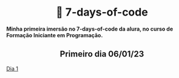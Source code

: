 **<h1 align=center> :ledger: 7-days-of-code</h1>**

**Minha primeira imersão no 7-days-of-code da alura, no curso de Formação Iniciante em Programação.**

<h2 align=center> Primeiro dia 06/01/23 </h2>

[Dia 1](/7-days-of-code/dia1.md)
